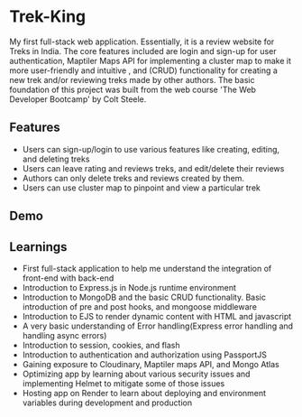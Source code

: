 # Trek-King

My first full-stack web application. Essentially, it is a review website for Treks in India. The core features included are login and sign-up for user authentication, Maptiler Maps API for implementing a cluster map to make it more user-friendly and intuitive , and (CRUD) functionality for creating a new trek and/or reviewing treks made by other authors. The basic foundation of this project was built from the web course 'The Web Developer Bootcamp' by Colt Steele.

## Features

- Users can sign-up/login to use various features like creating, editing, and deleting treks
- Users can leave rating and reviews treks, and edit/delete their reviews
- Authors can only delete treks and reviews created by them.
- Users can use cluster map to pinpoint and view a particular trek

## Demo

## Learnings

- First full-stack application to help me understand the integration of front-end with back-end
- Introduction to Express.js in Node.js runtime environment
- Introduction to MongoDB and the basic CRUD functionality. Basic introduction of pre and post hooks, and mongoose middleware
- Introduction to EJS to render dynamic content with HTML and javascript
- A very basic understanding of Error handling(Express error handling and handling async errors)
- Introduction to session, cookies, and flash
- Introduction to authentication and authorization using PassportJS
- Gaining exposure to Cloudinary, Maptiler maps API, and Mongo Atlas
- Optimizing app by learning about various security issues and implementing Helmet to mitigate some of those issues
- Hosting app on Render to learn about deploying and environment variables during development and production
